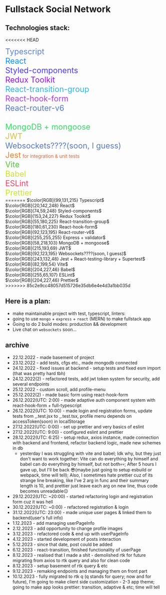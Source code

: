 # Fullstack Social Network

## Technologies stack:
<<<<<<< HEAD

<div style="color:#6383d7; font-size: 25px">
Typescript
</div>
<div style="color:#148ef8; font-size: 25px">
React
</div>
<div style="color:#4a3bf8; font-size: 25px">
Styled-components
</div>
<div style="color:#9918e3; font-size: 25px">
Redux Toolkit
</div>
<div style="color:#37b4e1; font-size: 25px">
React-transition-group
</div>
<div style="color:#b43de6; font-size: 25px">
React-hook-form
</div>
<div style="color:#5c7bc3; font-size: 25px">
React-router-v6
</div>
<div style="color:#ffffff; font-size: 25px">
Express + validator
</div>
<div style="color:#3ada67; font-size: 25px">
MongoDB + mongoose
</div>
<div style="color:#d7c145; font-size: 25px">
JWT
</div>
<div style="color:#5c7bc3; font-size: 25px">
Websockets????(soon, I guess)
</div>
<span style="color:#ea8430; font-size: 25px">
Jest<span style="color:#dc6633!important; position: relative; left: 5px; color:#3A5FB4; font-size: 15px">for integration & unit tests </span>
</span>
<div style="color:#52c736; font-size: 25px">
Vite
</div>
<div style="color:#cce32e; font-size: 25px">
Babel
</div>
<div style="color:#ff416b; font-size: 25px">
ESLint
</div>
<div style="color:#cce32e; font-size: 25px">
Prettier
</div>
=======
$\color[RGB]{99,131,215} Typescript$ <br>
$\color[RGB]{20,142,248} React$ <br>
$\color[RGB]{74,59,248} Styled-components$ <br>
$\color[RGB]{153,24,227} Redux Toolkit$ <br>
$\color[RGB]{55,180,225} React-transition-group$ <br>
$\color[RGB]{180,61,230} React-hook-form$ <br>
$\color[RGB]{92,123,195} React-router-v6$ <br>
$\color[RGB]{255,255,255} Express + validator$ <br>
$\color[RGB]{58,218,103} MongoDB + mongoose$ <br>
$\color[RGB]{215,193,69} JWT$ <br>
$\color[RGB]{92,123,195} Websockets????(soon, I guess)$ <br>
$\color[RGB]{243,132,48} Jest + React-testing-library + Supertest$ <br>
$\color[RGB]{82,199,54} Vite$ <br> 
$\color[RGB]{204,227,46} Babel$ <br>
$\color[RGB]{255,65,107} ESLint$ <br>
$\color[RGB]{204,227,46} Prettier$ <br>
>>>>>>> 85c2e9cc48057d515726e35db6e4e4d3a1bb035d

## Here is a plan:

- make maintainable project with test, typescript, linters:
- going to use `mongo` + `express` + `react` (MERN) to make fullstack app
- Going to do 2 build modes: production && development
- Live chat on `websockets` soon...

## archive

- 22.12.2022 - made basement of project
- 23.12.2022 - add tests, cfgs etc., made mongodb connected
- 24.12.2022 - fixed issues at backend - setup tests and fixed esm import (that was pretty hard tbh)
- 24.12.2022(2) - refactored tests, add jwt token system for security, add several endpoints
- 25.12.2022 - custom scroll, add profile-menu
- 25.12.2022(2) - made basic form using react-hook-form
- 26.12.2022(UTC: 2:00) - made adaptive auth component system with react-hook-form + full-typescript
- 26.12.2022(UTC: 10:00) - made login and registration forms, update tests from _.test.jsx to _.test.tsx, profile menu depends on accessToken(soon) in localStorage
- 27.12.2022(UTC: 0:00) - set up prettier and very basics of eslint
- 27.12.2022(UTC: 9:00) - configured eslint and prettier
- 28.12.2022(UTC: 6:25) - setup redux, axios instance, made connection with backend and frontend, refactor backend logic, made new schemes in db
  - yesterday I was struggling with vite and babel; Idk why, but they just don't want to work together: Vite can do everything by himself and babel can do everything by himself, but not both💀💀; After 5 hours I gave up, but I'll be back 😎(maybe just going to setup esbuild or webpack, time will tell); Also, I sometimes hate prettier cuz of its strange line breaking, like I've 2 arg in func and their summary length is 10, and prettier just leave each arg on new line, thus code becomes unreadable😐
- 29.12.2022(UTC: ~20:00) - started refactoring login and registration form cuz it was hell
- 30.12.2022(UTC: ~0:00) - refactored registration & login
- 31.12.2022(UTC: 23:00) - made unique user pages & linked them to backend(user's full info)
- 1.12.2023 - add managing userPageInfo
- 2.12.2023 - add opportunity to change profile images
- 3.12.2023 - refactored code & end up with userPageInfo
- 4.12.2023 - started development of posts interaction
- 5.12.2023 - since that date, post could be added
- 6.12.2023 - react-transition, finished functionality of userPage
- 8.12.2023 - realised that I made a shit - demolished rtk for future migrating from axios to rtk query and also for clean code
- 8.12.2023 - setup basement of rtk query & etc
- 9.12.2023 - remaking endpoints and managing them on front part
- 10.12.2023 - fully migrated to rtk q (q stands for query; now and for future), I'm going to make client side customization - 2-3 app theme; going to make app looks prettier: transition, adaptive & etc; time will tell  
